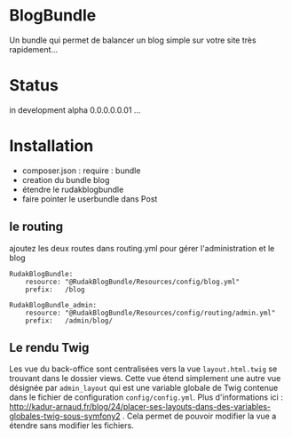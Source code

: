 BlogBundle
==========

Un bundle qui permet de balancer un blog simple sur votre site très rapidement...

Status
======

in development alpha 0.0.0.0.0.01 ...

#  Installation

* composer.json : require : bundle
* creation du bundle blog
* étendre le rudakblogbundle
* faire pointer le userbundle dans Post

## le routing

ajoutez les deux routes dans routing.yml pour gérer l'administration et le blog

    RudakBlogBundle:
        resource: "@RudakBlogBundle/Resources/config/blog.yml"
        prefix:   /blog

    RudakBlogBundle_admin:
        resource: "@RudakBlogBundle/Resources/config/routing/admin.yml"
        prefix:   /admin/blog/

## Le rendu Twig
Les vue du back-office sont centralisées vers la vue ```layout.html.twig``` se trouvant dans le dossier views. Cette vue étend simplement une autre vue désignée par ```admin_layout``` qui est une variable globale de Twig contenue dans le fichier de configuration ```config/config.yml```. Plus d'informations ici : http://kadur-arnaud.fr/blog/24/placer-ses-layouts-dans-des-variables-globales-twig-sous-symfony2 . Cela permet de pouvoir modifier la vue a étendre sans modifier les fichiers.

